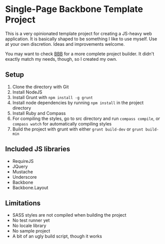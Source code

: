 # Single-Page Backbone Template Project

This is a very opinionated template project for creating a JS-heavy web application. It is basically shaped to be something I like to use myself. Use at your own discretion. Ideas and improvements welcome.

You may want to check [BBB](https://github.com/backbone-boilerplate/grunt-bbb) for a more complete project builder. It didn't exactly match my needs, though, so I created my own.



## Setup

1. Clone the directory with Git
2. Install NodeJS
3. Install Grunt with `npm install -g grunt`
4. Install node dependencies by running `npm install` in the project directory
5. Install Ruby and Compass
6. For compiling the styles, go to src directory and run `compass compile`, or `compass watch` for automatically compiling styles
7. Build the project with grunt with either `grunt build-dev` or `grunt build-min`


## Included JS libraries

* RequireJS
* JQuery
* Mustache
* Underscore
* Backbone
* Backbone.Layout


## Limitations

* SASS styles are not compiled when building the project
* No test runner yet
* No locale library
* No sample project
* A bit of an ugly build script, though it works